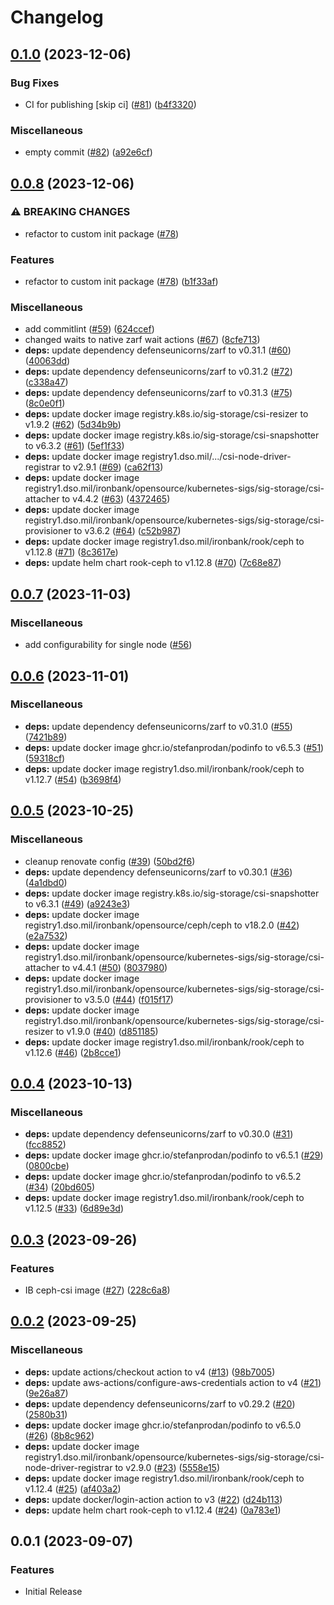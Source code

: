 # Changelog

## [0.1.0](https://github.com/defenseunicorns/uds-capability-rook-ceph/compare/v0.0.8...v0.1.0) (2023-12-06)


### Bug Fixes

* CI for publishing [skip ci] ([#81](https://github.com/defenseunicorns/uds-capability-rook-ceph/issues/81)) ([b4f3320](https://github.com/defenseunicorns/uds-capability-rook-ceph/commit/b4f332062b19ca6266b5770a1bbf3c7d25edcd00))


### Miscellaneous

* empty commit ([#82](https://github.com/defenseunicorns/uds-capability-rook-ceph/issues/82)) ([a92e6cf](https://github.com/defenseunicorns/uds-capability-rook-ceph/commit/a92e6cf1047daeb807bec0c13ab0bd0783d019fa))

## [0.0.8](https://github.com/defenseunicorns/uds-capability-rook-ceph/compare/v0.0.7...v0.0.8) (2023-12-06)


### ⚠ BREAKING CHANGES

* refactor to custom init package ([#78](https://github.com/defenseunicorns/uds-capability-rook-ceph/issues/78))

### Features

* refactor to custom init package ([#78](https://github.com/defenseunicorns/uds-capability-rook-ceph/issues/78)) ([b1f33af](https://github.com/defenseunicorns/uds-capability-rook-ceph/commit/b1f33af5d3d7803df509c0ca230c4e29f27e86a9))


### Miscellaneous

* add commitlint ([#59](https://github.com/defenseunicorns/uds-capability-rook-ceph/issues/59)) ([624ccef](https://github.com/defenseunicorns/uds-capability-rook-ceph/commit/624ccef8633362d41980cdfdcd81be6b9a6c20c4))
* changed waits to native zarf wait actions ([#67](https://github.com/defenseunicorns/uds-capability-rook-ceph/issues/67)) ([8cfe713](https://github.com/defenseunicorns/uds-capability-rook-ceph/commit/8cfe713ff27ed4bbedddbbcdff2898d1feb2f773))
* **deps:** update dependency defenseunicorns/zarf to v0.31.1 ([#60](https://github.com/defenseunicorns/uds-capability-rook-ceph/issues/60)) ([40063dd](https://github.com/defenseunicorns/uds-capability-rook-ceph/commit/40063dd14f1580ab3d13eddc25fbf1b1de715da3))
* **deps:** update dependency defenseunicorns/zarf to v0.31.2 ([#72](https://github.com/defenseunicorns/uds-capability-rook-ceph/issues/72)) ([c338a47](https://github.com/defenseunicorns/uds-capability-rook-ceph/commit/c338a476acfb231ff8a7d2856642616c1fd80079))
* **deps:** update dependency defenseunicorns/zarf to v0.31.3 ([#75](https://github.com/defenseunicorns/uds-capability-rook-ceph/issues/75)) ([8c0e0f1](https://github.com/defenseunicorns/uds-capability-rook-ceph/commit/8c0e0f1ee03ed72be08e96764bce77b9097f8cdd))
* **deps:** update docker image registry.k8s.io/sig-storage/csi-resizer to v1.9.2 ([#62](https://github.com/defenseunicorns/uds-capability-rook-ceph/issues/62)) ([5d34b9b](https://github.com/defenseunicorns/uds-capability-rook-ceph/commit/5d34b9b120f742e7d1338e3008810016118c93d6))
* **deps:** update docker image registry.k8s.io/sig-storage/csi-snapshotter to v6.3.2 ([#61](https://github.com/defenseunicorns/uds-capability-rook-ceph/issues/61)) ([5ef1f33](https://github.com/defenseunicorns/uds-capability-rook-ceph/commit/5ef1f33f07c4a9f05a785c72f836aae4ec263867))
* **deps:** update docker image registry1.dso.mil/.../csi-node-driver-registrar to v2.9.1 ([#69](https://github.com/defenseunicorns/uds-capability-rook-ceph/issues/69)) ([ca62f13](https://github.com/defenseunicorns/uds-capability-rook-ceph/commit/ca62f13f4bc6c8ef2be47c72b29f7bb02745481f))
* **deps:** update docker image registry1.dso.mil/ironbank/opensource/kubernetes-sigs/sig-storage/csi-attacher to v4.4.2 ([#63](https://github.com/defenseunicorns/uds-capability-rook-ceph/issues/63)) ([4372465](https://github.com/defenseunicorns/uds-capability-rook-ceph/commit/43724656fb6332fbdf6251e57234831a8ad08bb6))
* **deps:** update docker image registry1.dso.mil/ironbank/opensource/kubernetes-sigs/sig-storage/csi-provisioner to v3.6.2 ([#64](https://github.com/defenseunicorns/uds-capability-rook-ceph/issues/64)) ([c52b987](https://github.com/defenseunicorns/uds-capability-rook-ceph/commit/c52b9876d1711b360f1c0283312ee926bba0c777))
* **deps:** update docker image registry1.dso.mil/ironbank/rook/ceph to v1.12.8 ([#71](https://github.com/defenseunicorns/uds-capability-rook-ceph/issues/71)) ([8c3617e](https://github.com/defenseunicorns/uds-capability-rook-ceph/commit/8c3617eced13c5be74d0683bdc9fb54da7b05167))
* **deps:** update helm chart rook-ceph to v1.12.8 ([#70](https://github.com/defenseunicorns/uds-capability-rook-ceph/issues/70)) ([7c68e87](https://github.com/defenseunicorns/uds-capability-rook-ceph/commit/7c68e878d57310b3053e9b601bde91c69d3d3a25))

## [0.0.7](https://github.com/defenseunicorns/uds-capability-rook-ceph/compare/v0.0.6...v0.0.7) (2023-11-03)


### Miscellaneous

* add configurability for single node ([#56](https://github.com/defenseunicorns/uds-capability-rook-ceph/pull/56))

## [0.0.6](https://github.com/defenseunicorns/uds-capability-rook-ceph/compare/v0.0.5...v0.0.6) (2023-11-01)


### Miscellaneous

* **deps:** update dependency defenseunicorns/zarf to v0.31.0 ([#55](https://github.com/defenseunicorns/uds-capability-rook-ceph/issues/55)) ([7421b89](https://github.com/defenseunicorns/uds-capability-rook-ceph/commit/7421b898b77df3990f00ab729f2a1c1a46e79360))
* **deps:** update docker image ghcr.io/stefanprodan/podinfo to v6.5.3 ([#51](https://github.com/defenseunicorns/uds-capability-rook-ceph/issues/51)) ([59318cf](https://github.com/defenseunicorns/uds-capability-rook-ceph/commit/59318cf1904d6cbf542612d1559b4d92130298be))
* **deps:** update docker image registry1.dso.mil/ironbank/rook/ceph to v1.12.7 ([#54](https://github.com/defenseunicorns/uds-capability-rook-ceph/issues/54)) ([b3698f4](https://github.com/defenseunicorns/uds-capability-rook-ceph/commit/b3698f419c860068a384e0a7b2b536b77de3e7f1))

## [0.0.5](https://github.com/defenseunicorns/uds-capability-rook-ceph/compare/v0.0.4...v0.0.5) (2023-10-25)


### Miscellaneous

* cleanup renovate config ([#39](https://github.com/defenseunicorns/uds-capability-rook-ceph/issues/39)) ([50bd2f6](https://github.com/defenseunicorns/uds-capability-rook-ceph/commit/50bd2f63062b0b44ea7f19432eb8d0891377b7c1))
* **deps:** update dependency defenseunicorns/zarf to v0.30.1 ([#36](https://github.com/defenseunicorns/uds-capability-rook-ceph/issues/36)) ([4a1dbd0](https://github.com/defenseunicorns/uds-capability-rook-ceph/commit/4a1dbd06dc3c86a14d0292f0d94d85ace3738515))
* **deps:** update docker image registry.k8s.io/sig-storage/csi-snapshotter to v6.3.1 ([#49](https://github.com/defenseunicorns/uds-capability-rook-ceph/issues/49)) ([a9243e3](https://github.com/defenseunicorns/uds-capability-rook-ceph/commit/a9243e3ae5ba47286f9f4099f9c2bc984e97d0ea))
* **deps:** update docker image registry1.dso.mil/ironbank/opensource/ceph/ceph to v18.2.0 ([#42](https://github.com/defenseunicorns/uds-capability-rook-ceph/issues/42)) ([e2a7532](https://github.com/defenseunicorns/uds-capability-rook-ceph/commit/e2a7532ba41d540c568dcd727a0403c2497be3d4))
* **deps:** update docker image registry1.dso.mil/ironbank/opensource/kubernetes-sigs/sig-storage/csi-attacher to v4.4.1 ([#50](https://github.com/defenseunicorns/uds-capability-rook-ceph/issues/50)) ([8037980](https://github.com/defenseunicorns/uds-capability-rook-ceph/commit/80379807a7dad4240ad132ef8b8791cc2a063e0b))
* **deps:** update docker image registry1.dso.mil/ironbank/opensource/kubernetes-sigs/sig-storage/csi-provisioner to v3.5.0 ([#44](https://github.com/defenseunicorns/uds-capability-rook-ceph/issues/44)) ([f015f17](https://github.com/defenseunicorns/uds-capability-rook-ceph/commit/f015f17616ac4fb7ae93059dd4c083aea8b0dce3))
* **deps:** update docker image registry1.dso.mil/ironbank/opensource/kubernetes-sigs/sig-storage/csi-resizer to v1.9.0 ([#40](https://github.com/defenseunicorns/uds-capability-rook-ceph/issues/40)) ([d851185](https://github.com/defenseunicorns/uds-capability-rook-ceph/commit/d8511852d4b168dd6a4e1e1b722def3f37dd6b43))
* **deps:** update docker image registry1.dso.mil/ironbank/rook/ceph to v1.12.6 ([#46](https://github.com/defenseunicorns/uds-capability-rook-ceph/issues/46)) ([2b8cce1](https://github.com/defenseunicorns/uds-capability-rook-ceph/commit/2b8cce12607ddbcb9e563286924de66850fc558b))

## [0.0.4](https://github.com/defenseunicorns/uds-package-rook-ceph/compare/v0.0.3...v0.0.4) (2023-10-13)


### Miscellaneous

* **deps:** update dependency defenseunicorns/zarf to v0.30.0 ([#31](https://github.com/defenseunicorns/uds-package-rook-ceph/issues/31)) ([fcc8852](https://github.com/defenseunicorns/uds-package-rook-ceph/commit/fcc88527fc5925c1ab31b33586a5979494ff6816))
* **deps:** update docker image ghcr.io/stefanprodan/podinfo to v6.5.1 ([#29](https://github.com/defenseunicorns/uds-package-rook-ceph/issues/29)) ([0800cbe](https://github.com/defenseunicorns/uds-package-rook-ceph/commit/0800cbe267fccde90e806a891a45fa9022a315e0))
* **deps:** update docker image ghcr.io/stefanprodan/podinfo to v6.5.2 ([#34](https://github.com/defenseunicorns/uds-package-rook-ceph/issues/34)) ([20bd605](https://github.com/defenseunicorns/uds-package-rook-ceph/commit/20bd60571b9f798366f1b50b17e3081a63a4808d))
* **deps:** update docker image registry1.dso.mil/ironbank/rook/ceph to v1.12.5 ([#33](https://github.com/defenseunicorns/uds-package-rook-ceph/issues/33)) ([6d89e3d](https://github.com/defenseunicorns/uds-package-rook-ceph/commit/6d89e3d9500e6d418979348f948889a004c4e068))

## [0.0.3](https://github.com/defenseunicorns/uds-package-rook-ceph/compare/v0.0.2...v0.0.3) (2023-09-26)


### Features

* IB ceph-csi image ([#27](https://github.com/defenseunicorns/uds-package-rook-ceph/issues/27)) ([228c6a8](https://github.com/defenseunicorns/uds-package-rook-ceph/commit/228c6a81b5c91d7145f6fd6db457312913f5a007))

## [0.0.2](https://github.com/defenseunicorns/uds-package-rook-ceph/compare/v0.0.1...v0.0.2) (2023-09-25)


### Miscellaneous

* **deps:** update actions/checkout action to v4 ([#13](https://github.com/defenseunicorns/uds-package-rook-ceph/issues/13)) ([98b7005](https://github.com/defenseunicorns/uds-package-rook-ceph/commit/98b70050f656336c72e5b97085cd6f2935d2788c))
* **deps:** update aws-actions/configure-aws-credentials action to v4 ([#21](https://github.com/defenseunicorns/uds-package-rook-ceph/issues/21)) ([9e26a87](https://github.com/defenseunicorns/uds-package-rook-ceph/commit/9e26a872ef3b6322eb1a53700955cf9e1ba87f6d))
* **deps:** update dependency defenseunicorns/zarf to v0.29.2 ([#20](https://github.com/defenseunicorns/uds-package-rook-ceph/issues/20)) ([2580b31](https://github.com/defenseunicorns/uds-package-rook-ceph/commit/2580b31f6715ffe79e55160b9323a304aff8cc9d))
* **deps:** update docker image ghcr.io/stefanprodan/podinfo to v6.5.0 ([#26](https://github.com/defenseunicorns/uds-package-rook-ceph/issues/26)) ([8b8c962](https://github.com/defenseunicorns/uds-package-rook-ceph/commit/8b8c96262412ff5b3d1b9039a64034d3eda164ee))
* **deps:** update docker image registry1.dso.mil/ironbank/opensource/kubernetes-sigs/sig-storage/csi-node-driver-registrar to v2.9.0 ([#23](https://github.com/defenseunicorns/uds-package-rook-ceph/issues/23)) ([5558e15](https://github.com/defenseunicorns/uds-package-rook-ceph/commit/5558e151132f126717776e34048e98f54e8c725b))
* **deps:** update docker image registry1.dso.mil/ironbank/rook/ceph to v1.12.4 ([#25](https://github.com/defenseunicorns/uds-package-rook-ceph/issues/25)) ([af403a2](https://github.com/defenseunicorns/uds-package-rook-ceph/commit/af403a2ee40d4f69c91f6b278e233b384ac1a7f0))
* **deps:** update docker/login-action action to v3 ([#22](https://github.com/defenseunicorns/uds-package-rook-ceph/issues/22)) ([d24b113](https://github.com/defenseunicorns/uds-package-rook-ceph/commit/d24b11360727df5a408fae00f525126249e134f6))
* **deps:** update helm chart rook-ceph to v1.12.4 ([#24](https://github.com/defenseunicorns/uds-package-rook-ceph/issues/24)) ([0a783e1](https://github.com/defenseunicorns/uds-package-rook-ceph/commit/0a783e1cf104e76fceb4932fdb195032f0d3254e))

## 0.0.1 (2023-09-07)

### Features

* Initial Release
